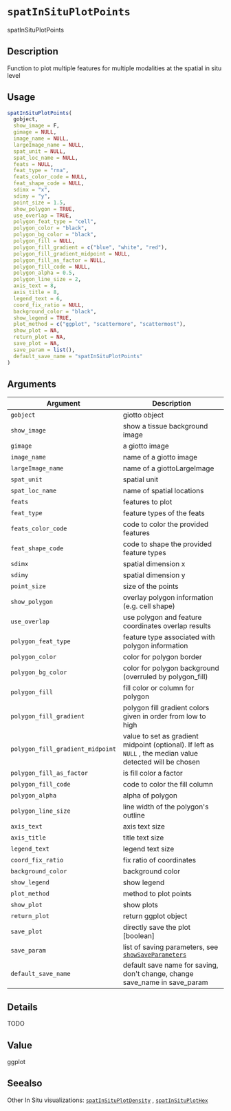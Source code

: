# `spatInSituPlotPoints`

spatInSituPlotPoints


## Description

Function to plot multiple features for multiple modalities at the spatial in situ level


## Usage

```r
spatInSituPlotPoints(
  gobject,
  show_image = F,
  gimage = NULL,
  image_name = NULL,
  largeImage_name = NULL,
  spat_unit = NULL,
  spat_loc_name = NULL,
  feats = NULL,
  feat_type = "rna",
  feats_color_code = NULL,
  feat_shape_code = NULL,
  sdimx = "x",
  sdimy = "y",
  point_size = 1.5,
  show_polygon = TRUE,
  use_overlap = TRUE,
  polygon_feat_type = "cell",
  polygon_color = "black",
  polygon_bg_color = "black",
  polygon_fill = NULL,
  polygon_fill_gradient = c("blue", "white", "red"),
  polygon_fill_gradient_midpoint = NULL,
  polygon_fill_as_factor = NULL,
  polygon_fill_code = NULL,
  polygon_alpha = 0.5,
  polygon_line_size = 2,
  axis_text = 8,
  axis_title = 8,
  legend_text = 6,
  coord_fix_ratio = NULL,
  background_color = "black",
  show_legend = TRUE,
  plot_method = c("ggplot", "scattermore", "scattermost"),
  show_plot = NA,
  return_plot = NA,
  save_plot = NA,
  save_param = list(),
  default_save_name = "spatInSituPlotPoints"
)
```


## Arguments

Argument      |Description
------------- |----------------
`gobject`     |     giotto object
`show_image`     |     show a tissue background image
`gimage`     |     a giotto image
`image_name`     |     name of a giotto image
`largeImage_name`     |     name of a giottoLargeImage
`spat_unit`     |     spatial unit
`spat_loc_name`     |     name of spatial locations
`feats`     |     features to plot
`feat_type`     |     feature types of the feats
`feats_color_code`     |     code to color the provided features
`feat_shape_code`     |     code to shape the provided feature types
`sdimx`     |     spatial dimension x
`sdimy`     |     spatial dimension y
`point_size`     |     size of the points
`show_polygon`     |     overlay polygon information (e.g. cell shape)
`use_overlap`     |     use polygon and feature coordinates overlap results
`polygon_feat_type`     |     feature type associated with polygon information
`polygon_color`     |     color for polygon border
`polygon_bg_color`     |     color for polygon background (overruled by polygon_fill)
`polygon_fill`     |     fill color or column for polygon
`polygon_fill_gradient`     |     polygon fill gradient colors given in order from low to high
`polygon_fill_gradient_midpoint`     |     value to set as gradient midpoint (optional). If left as `NULL` , the median value detected will be chosen
`polygon_fill_as_factor`     |     is fill color a factor
`polygon_fill_code`     |     code to color the fill column
`polygon_alpha`     |     alpha of polygon
`polygon_line_size`     |     line width of the polygon's outline
`axis_text`     |     axis text size
`axis_title`     |     title text size
`legend_text`     |     legend text size
`coord_fix_ratio`     |     fix ratio of coordinates
`background_color`     |     background color
`show_legend`     |     show legend
`plot_method`     |     method to plot points
`show_plot`     |     show plots
`return_plot`     |     return ggplot object
`save_plot`     |     directly save the plot [boolean]
`save_param`     |     list of saving parameters, see [`showSaveParameters`](#showsaveparameters)
`default_save_name`     |     default save name for saving, don't change, change save_name in save_param


## Details

TODO


## Value

ggplot


## Seealso

Other In Situ visualizations:
 [`spatInSituPlotDensity`](#spatinsituplotdensity) ,
 [`spatInSituPlotHex`](#spatinsituplothex)


